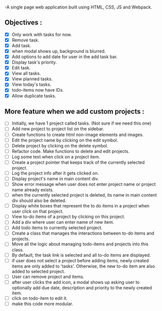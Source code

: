 -A single page web application built using HTML, CSS, JS and Webpack.

## Objectives :
- [x] Only work with tasks for now.
- [x] Remove task.
- [x] Add task.
- [x] when modal shows up, background is blurred.
- [x] Add options to add date for user in the add task bar.
- [x] Display task's priority.
- [x] Edit task.
- [x] View all tasks.
- [x] View planned tasks.
- [x] View today's tasks.
- [x] todo-items now have IDs.
- [x] Allow duplicate tasks.

## More feature when we add custom projects :
- [ ] Initially, we have 1 project called tasks. (Not sure if we need this one)
- [ ] Add new project to project list on the sidebar.
- [ ] Create functions to create html non-image elements and images.
- [ ] Edit the project name by clicking on the edit symbol.
- [ ] Delete project by clicking on the delete symbol.
- [ ] Refactor code. Make functions to delete and edit projects.
- [ ] Log some text when click on a project item.
- [ ] Create a project pointer that keeps track of the currently selected project.
- [ ] Log the project info after it gets clicked on.
- [ ] Display project's name in main content div.
- [ ] Show error message when user does not enter project name or project name already exists.
- [ ] when the currently selected project is deleted, its name in main content div should also be deleted.
- [ ] Display white boxes that represent the to do items in a project when user click on that project.
- [ ] View to-do items of a project by clicking on this project.
- [ ] Add a div where user can enter name of new item.
- [ ] Add todo items to currently selected project.
- [ ] Create a class that manages the interactions between to-do items and projects.
- [ ] Move all the logic about managing todo-items and projects into this class.
- [ ] By default, the task link is selected and all to-do items are displayed.
- [ ] if user does not select a project before adding items, newly created items are only added to 'tasks'. Otherwise, the new to-do item are also added to selected project.
- [ ] User can remove project and items.
- [ ] after user clicks the add icon, a modal shows up asking user to optionally add due date, description and priority to the newly created item.
- [ ] click on todo-item to edit it.
- [ ] make this code more modular.
